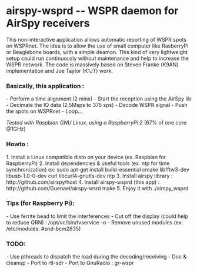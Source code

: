 # airspy-wsprd -- WSPR daemon for AirSpy receivers

This non-interactive application allows automatic reporting of WSPR spots on WSPRnet. The idea is to allow the use of small computer like RasberryPi or Beaglebone boards, with a simple deamon. This kind of very lightweight setup could run continuously without maintenance and help to increase the WSPR network. The code is massively based on Steven Franke (K9AN) implementation and Joe Taylor (K1JT) work.
 
<h3>Basically, this application :</h3>
- Perform a time alignment (2 mins)
- Start the reception using the AirSpy lib
- Decimate the IQ data (2.5Msps to 375 sps)
- Decode WSPR signal
- Push the spots on WSPRnet
- Loop...

*Tested with Raspbian GNU Linux, using a RaspberryPi 2*
(67% of one core @1GHz)

<h3>Howto :</h3>
1. Install a Linux compatible disto on your device (ex. Raspbian for RaspberryPi)
2. Install dependencies & useful tools (ex. ntp for time synchronization)
   ex: sudo apt-get install build-essential cmake libfftw3-dev libusb-1.0-0-dev curl libcurl4-gnutls-dev ntp 
3. Install airspy library : http://github.com/airspy/host
4. Install airspy-wsprd (this app) : http://github.com/Guenael/airspy-wsrd
   make
5. Enjoy it with ./airspy_wsprd <your options>

<h3>Tips (for Raspberry Pi):</h3>
- Use ferrite bead to limit the interferences
- Cut off the display (could help to reduce QRN) : /opt/vc/bin/tvservice -o 
- Remove unused modules (ex: /etc/modules: #snd-bcm2835)

<h3>TODO:</h3>
- Use pthreads to dispatch the load during the decoding/receiving
- Doc & cleanup
- Port to rtl-sdr
- Port to GnuRadio : gr-wspr
